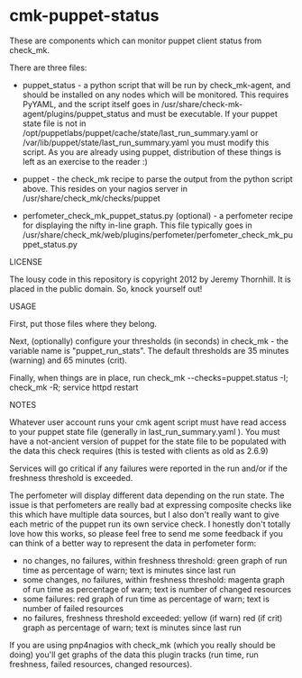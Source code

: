 cmk-puppet-status
=================

These are components which can monitor puppet client status from check_mk.

There are three files:

* puppet_status - a python script that will be run by check_mk-agent, and should be installed
           on any nodes which will be monitored.  This requires PyYAML, and the script itself goes
           in /usr/share/check-mk-agent/plugins/puppet_status and must be executable.
           If your puppet state file is not in /opt/puppetlabs/puppet/cache/state/last_run_summary.yaml or 
           /var/lib/puppet/state/last_run_summary.yaml you must modify this script.
           As you are already using puppet, distribution of these things is left as an exercise to the reader :)

* puppet - the check_mk recipe to parse the output from the python script above. This resides on your nagios
           server in /usr/share/check_mk/checks/puppet

* perfometer_check_mk_puppet_status.py (optional) - a perfometer recipe for displaying the nifty in-line graph.
           This file typically goes in /usr/share/check_mk/web/plugins/perfometer/perfometer_check_mk_puppet_status.py

LICENSE

The lousy code in this repository is copyright 2012 by Jeremy Thornhill. It is placed in the public domain. So, knock yourself out!

USAGE

First, put those files where they belong.

Next, (optionally) configure your thresholds (in seconds) in check_mk - the variable name is "puppet_run_stats".
The default thresholds are 35 minutes (warning) and 65 minutes (crit).

Finally, when things are in place, run check_mk --checks=puppet.status -I; check_mk -R; service httpd restart

NOTES

Whatever user account runs your cmk agent script must have read access to your puppet state file (generally in 
last_run_summary.yaml ). You must have a not-ancient version of puppet for the state file to
be populated with the data this check requires (this is tested with clients as old as 2.6.9)

Services will go critical if any failures were reported in the run and/or if the freshness threshold is exceeded.

The perfometer will display different data depending on the run state. The issue is that perfometers are really bad at expressing
composite checks like this which have multiple data sources, but I also don't really want to give each metric of the puppet run its
own service check. I honestly don't totally love how this works, so please feel free to send me some feedback if you can think of a
better way to represent the data in perfometer form:

- no changes, no failures, within freshness threshold: green graph of run time as percentage of warn; text is minutes since last run
- some changes, no failures, within freshness threshold: magenta graph of run time as percentage of warn; text is number of changed resources
- some failures: red graph of run time as percentage of warn; text is number of failed resources
- no failures, freshness threshold exceeded: yellow (if warn) red (if crit) graph as percentage of warn; text is minutes since last run

If you are using pnp4nagios with check_mk (which you really should be doing) you'll get graphs of the data this plugin tracks (run time,
run freshness, failed resources, changed resources).



